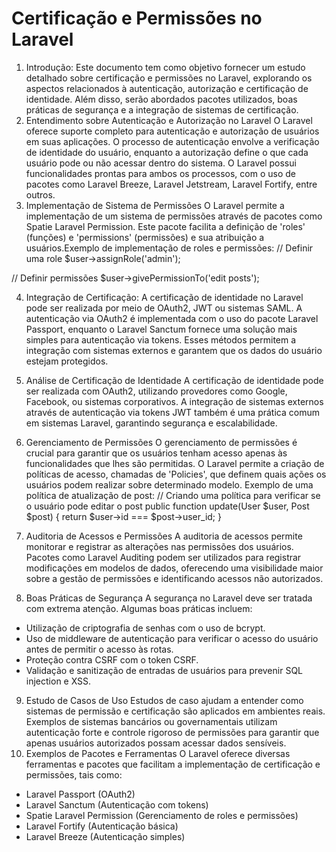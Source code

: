# Certificação e Permissões no Laravel

1. Introdução: 
Este documento tem como objetivo fornecer um estudo detalhado sobre certificação e permissões no Laravel, explorando os aspectos relacionados à autenticação, autorização e certificação de identidade. Além disso, serão abordados pacotes utilizados, boas práticas de segurança e a integração de sistemas de certificação.
2. Entendimento sobre Autenticação e Autorização no Laravel
O Laravel oferece suporte completo para autenticação e autorização de usuários em suas aplicações. O processo de autenticação envolve a verificação de identidade do usuário, enquanto a autorização define o que cada usuário pode ou não acessar dentro do sistema. O Laravel possui funcionalidades prontas para ambos os processos, com o uso de pacotes como Laravel Breeze, Laravel Jetstream, Laravel Fortify, entre outros.
3. Implementação de Sistema de Permissões
O Laravel permite a implementação de um sistema de permissões através de pacotes como Spatie Laravel Permission. Este pacote facilita a definição de 'roles' (funções) e 'permissions' (permissões) e sua atribuição a usuários.Exemplo de implementação de roles e permissões:
// Definir uma role
$user->assignRole('admin');

// Definir permissões
$user->givePermissionTo('edit posts');


4. Integração de Certificação: 
A certificação de identidade no Laravel pode ser realizada por meio de OAuth2, JWT ou sistemas SAML. A autenticação via OAuth2 é implementada com o uso do pacote Laravel Passport, enquanto o Laravel Sanctum fornece uma solução mais simples para autenticação via tokens. Esses métodos permitem a integração com sistemas externos e garantem que os dados do usuário estejam protegidos.
5. Análise de Certificação de Identidade
A certificação de identidade pode ser realizada com OAuth2, utilizando provedores como Google, Facebook, ou sistemas corporativos. A integração de sistemas externos através de autenticação via tokens JWT também é uma prática comum em sistemas Laravel, garantindo segurança e escalabilidade.
6. Gerenciamento de Permissões
O gerenciamento de permissões é crucial para garantir que os usuários tenham acesso apenas às funcionalidades que lhes são permitidas. O Laravel permite a criação de políticas de acesso, chamadas de 'Policies', que definem quais ações os usuários podem realizar sobre determinado modelo. Exemplo de uma política de atualização de post:
// Criando uma política para verificar se o usuário pode editar o post
public function update(User $user, Post $post)
{
    return $user->id === $post->user_id;
}


7. Auditoria de Acessos e Permissões
A auditoria de acessos permite monitorar e registrar as alterações nas permissões dos usuários. Pacotes como Laravel Auditing podem ser utilizados para registrar modificações em modelos de dados, oferecendo uma visibilidade maior sobre a gestão de permissões e identificando acessos não autorizados.
8. Boas Práticas de Segurança
A segurança no Laravel deve ser tratada com extrema atenção. Algumas boas práticas incluem:
- Utilização de criptografia de senhas com o uso de bcrypt.
- Uso de middleware de autenticação para verificar o acesso do usuário antes de permitir o acesso às rotas.
- Proteção contra CSRF com o token CSRF.
- Validação e sanitização de entradas de usuários para prevenir SQL injection e XSS.
9. Estudo de Casos de Uso
Estudos de caso ajudam a entender como sistemas de permissão e certificação são aplicados em ambientes reais. Exemplos de sistemas bancários ou governamentais utilizam autenticação forte e controle rigoroso de permissões para garantir que apenas usuários autorizados possam acessar dados sensíveis.
10. Exemplos de Pacotes e Ferramentas
O Laravel oferece diversas ferramentas e pacotes que facilitam a implementação de certificação e permissões, tais como:
- Laravel Passport (OAuth2)
- Laravel Sanctum (Autenticação com tokens)
- Spatie Laravel Permission (Gerenciamento de roles e permissões)
- Laravel Fortify (Autenticação básica)
- Laravel Breeze (Autenticação simples)
